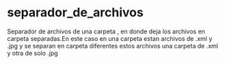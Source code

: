 # separador_de_archivos
Separador de archivos de una carpeta  , en donde deja los archivos en carpeta separadas.En este caso en una carpeta estan archivos de .xml y .jpg  y se separan en carpeta diferentes estos archivos una carpeta de .xml y otra de solo .jpg
